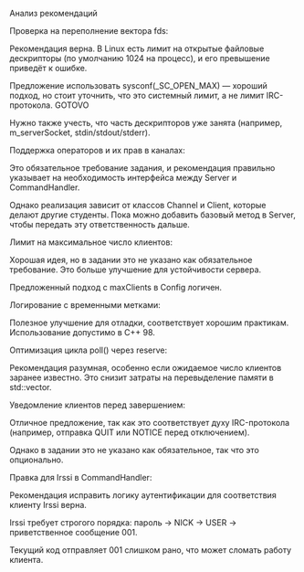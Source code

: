 Анализ рекомендаций

Проверка на переполнение вектора fds:

Рекомендация верна. В Linux есть лимит на открытые файловые дескрипторы (по умолчанию 1024 на процесс), и его превышение приведёт к ошибке. 

Предложение использовать sysconf(_SC_OPEN_MAX) — хороший подход, но стоит уточнить, что это системный лимит, а не лимит IRC-протокола. GOTOVO

Нужно также учесть, что часть дескрипторов уже занята (например, m_serverSocket, stdin/stdout/stderr).

Поддержка операторов и их прав в каналах:

Это обязательное требование задания, и рекомендация правильно указывает на необходимость интерфейса между Server и CommandHandler. 

Однако реализация зависит от классов Channel и Client, которые делают другие студенты. Пока можно добавить базовый метод в Server, чтобы передать эту ответственность дальше.

Лимит на максимальное число клиентов:

Хорошая идея, но в задании это не указано как обязательное требование. Это больше улучшение для устойчивости сервера. 

Предложенный подход с maxClients в Config логичен.

Логирование с временными метками:

Полезное улучшение для отладки, соответствует хорошим практикам. Использование <ctime> допустимо в C++ 98.

Оптимизация цикла poll() через reserve:

Рекомендация разумная, особенно если ожидаемое число клиентов заранее известно. Это снизит затраты на перевыделение памяти в std::vector.

Уведомление клиентов перед завершением:

Отличное предложение, так как это соответствует духу IRC-протокола (например, отправка QUIT или NOTICE перед отключением). 

Однако в задании это не указано как обязательное, так что это опционально.

Правка для Irssi в CommandHandler:

Рекомендация исправить логику аутентификации для соответствия клиенту Irssi верна. 

Irssi требует строгого порядка: пароль → NICK → USER → приветственное сообщение 001. 

Текущий код отправляет 001 слишком рано, что может сломать работу клиента.

